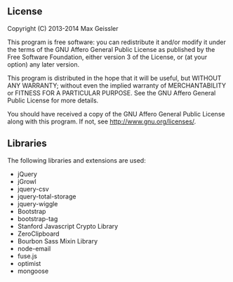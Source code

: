 ## License

Copyright (C) 2013-2014 Max Geissler

This program is free software: you can redistribute it and/or modify
it under the terms of the GNU Affero General Public License as
published by the Free Software Foundation, either version 3 of the
License, or (at your option) any later version.

This program is distributed in the hope that it will be useful,
but WITHOUT ANY WARRANTY; without even the implied warranty of
MERCHANTABILITY or FITNESS FOR A PARTICULAR PURPOSE.  See the
GNU Affero General Public License for more details.

You should have received a copy of the GNU Affero General Public License
along with this program.  If not, see <http://www.gnu.org/licenses/>.


## Libraries

The following libraries and extensions are used:

* jQuery
* jGrowl
* jquery-csv
* jquery-total-storage
* jquery-wiggle
* Bootstrap
* bootstrap-tag
* Stanford Javascript Crypto Library
* ZeroClipboard
* Bourbon Sass Mixin Library
* node-email
* fuse.js
* optimist
* mongoose
